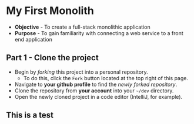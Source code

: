 # My First Monolith

* **Objective** - To create a full-stack monolithic application
* **Purpose** - To gain familiarity with connecting a web service to a front end application

## Part 1 - Clone the project
* Begin by _forking_ this project into a personal repository.
   * To do this, click the `Fork` button located at the top right of this page.
* Navigate to **your github profile** to find the _newly forked repository_.
* Clone the repository from **your account** into your `~/dev` directory.
* Open the newly cloned project in a code editor (IntelliJ, for example).

## This is a test